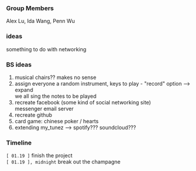 ### Group Members
Alex Lu, Ida Wang, Penn Wu

### ideas
something to do with networking

### BS ideas
1. musical chairs?? makes no sense
2. assign everyone a random instrument, keys to play - "record" option --> expand  
   we all sing the notes to be played
3. recreate facebook (some kind of social networking site)  
   messenger
   email server
4. recreate github
6. card game: chinese poker / hearts
7. extending my_tunez --> spotify??? soundcloud???

### Timeline
`[ 01.19 ]` finish the project  
`[ 01.19 ], midnight` break out the champagne
